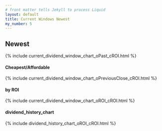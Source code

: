 ```yaml
---
# front matter tells Jekyll to process Liquid
layout: default
title: Current Windows Newest
my_number: 5
---
```

<h2>Newest</h2>
{% include current_dividend_window_chart_oPast_cROI.html  %}

<h4>Cheapest/Affordable</h4>
{% include current_dividend_window_chart_oPreviousClose_cROI.html  %}

<h4>by ROI</h4>
{% include current_dividend_window_chart_oROI_cROI.html  %}

<h4>dividend_history_chart</h4>
{% include dividend_history_chart_oROI_cROI.html  %}